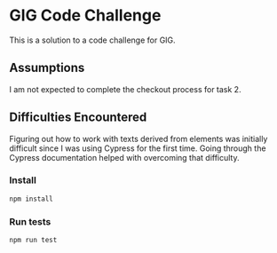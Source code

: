 # GIG Code Challenge

This is a solution to a code challenge for GIG.

## Assumptions
I am not expected to complete the checkout process for task 2.

## Difficulties Encountered
Figuring out how to work with texts derived from elements was initially difficult since I was using Cypress for the first time. Going through the Cypress documentation helped with overcoming that difficulty.

### Install
```bash
npm install
```

### Run tests
```bash
npm run test
```